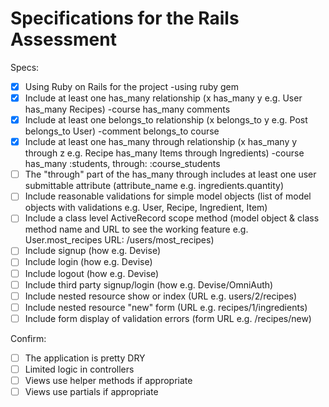 # Specifications for the Rails Assessment

Specs:
- [x] Using Ruby on Rails for the project -using ruby gem
- [x] Include at least one has_many relationship (x has_many y e.g. User has_many Recipes) -course has_many comments
- [x] Include at least one belongs_to relationship (x belongs_to y e.g. Post belongs_to User) -comment belongs_to course
- [x] Include at least one has_many through relationship (x has_many y through z e.g. Recipe has_many Items through Ingredients) -course has_many :students, through: :course_students 
- [ ] The "through" part of the has_many through includes at least one user submittable attribute (attribute_name e.g. ingredients.quantity)
- [ ] Include reasonable validations for simple model objects (list of model objects with validations e.g. User, Recipe, Ingredient, Item)
- [ ] Include a class level ActiveRecord scope method (model object & class method name and URL to see the working feature e.g. User.most_recipes URL: /users/most_recipes)
- [ ] Include signup (how e.g. Devise)
- [ ] Include login (how e.g. Devise)
- [ ] Include logout (how e.g. Devise)
- [ ] Include third party signup/login (how e.g. Devise/OmniAuth)
- [ ] Include nested resource show or index (URL e.g. users/2/recipes)
- [ ] Include nested resource "new" form (URL e.g. recipes/1/ingredients)
- [ ] Include form display of validation errors (form URL e.g. /recipes/new)

Confirm:
- [ ] The application is pretty DRY
- [ ] Limited logic in controllers
- [ ] Views use helper methods if appropriate
- [ ] Views use partials if appropriate

